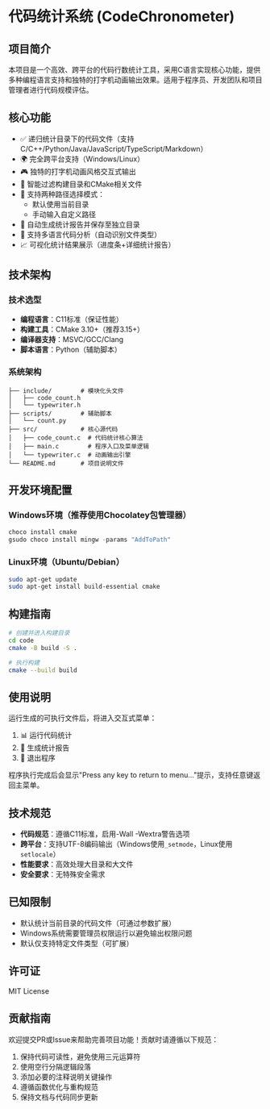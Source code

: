 # 代码统计系统 (CodeChronometer)

## 项目简介
本项目是一个高效、跨平台的代码行数统计工具，采用C语言实现核心功能，提供多种编程语言支持和独特的打字机动画输出效果。适用于程序员、开发团队和项目管理者进行代码规模评估。

## 核心功能
- ✅ 递归统计目录下的代码文件（支持C/C++/Python/Java/JavaScript/TypeScript/Markdown）
- 🌍 完全跨平台支持（Windows/Linux）
- 🎮 独特的打字机动画风格交互式输出
- 🚫 智能过滤构建目录和CMake相关文件
- 📁 支持两种路径选择模式：
  - 默认使用当前目录
  - 手动输入自定义路径
- 📄 自动生成统计报告并保存至独立目录
- 🧠 支持多语言代码分析（自动识别文件类型）
- 📈 可视化统计结果展示（进度条+详细统计报告）

## 技术架构
### 技术选型
- **编程语言**：C11标准（保证性能）
- **构建工具**：CMake 3.10+（推荐3.15+）
- **编译器支持**：MSVC/GCC/Clang
- **脚本语言**：Python（辅助脚本）

### 系统架构
```
├── include/        # 模块化头文件
│   ├── code_count.h
│   └── typewriter.h
├── scripts/        # 辅助脚本
│   └── count.py
├── src/            # 核心源代码
│   ├── code_count.c  # 代码统计核心算法
│   ├── main.c        # 程序入口及菜单逻辑
│   └── typewriter.c  # 动画输出引擎
└── README.md       # 项目说明文件
```

## 开发环境配置
### Windows环境（推荐使用Chocolatey包管理器）
```powershell
choco install cmake
gsudo choco install mingw -params "AddToPath"
```

### Linux环境（Ubuntu/Debian）
```bash
sudo apt-get update
sudo apt-get install build-essential cmake
```

## 构建指南
```bash
# 创建并进入构建目录
cd code
cmake -B build -S .

# 执行构建
cmake --build build
```

## 使用说明
运行生成的可执行文件后，将进入交互式菜单：
1. 📊 运行代码统计
2. 📁 生成统计报告
3. 🚪 退出程序

程序执行完成后会显示"Press any key to return to menu..."提示，支持任意键返回主菜单。

## 技术规范
- **代码规范**：遵循C11标准，启用-Wall -Wextra警告选项
- **跨平台**：支持UTF-8编码输出（Windows使用`_setmode`，Linux使用`setlocale`）
- **性能要求**：高效处理大目录和大文件
- **安全要求**：无特殊安全需求

## 已知限制
- 默认统计当前目录的代码文件（可通过参数扩展）
- Windows系统需要管理员权限运行以避免输出权限问题
- 默认仅支持特定文件类型（可扩展）

## 许可证
MIT License

## 贡献指南
欢迎提交PR或Issue来帮助完善项目功能！贡献时请遵循以下规范：
1. 保持代码可读性，避免使用三元运算符
2. 使用空行分隔逻辑段落
3. 添加必要的注释说明关键操作
4. 遵循函数优化与重构规范
5. 保持文档与代码同步更新